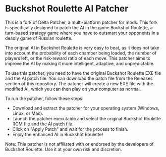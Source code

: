 # Buckshot Roulette AI Patcher

This is a fork of Delta Patcher, a multi-platform patcher for mods. This fork is specifically designed to patch the AI in the game Buckshot Roulette, a turn-based strategy game where you have to outsmart your opponents in a deadly game of Russian roulette.

The original AI in Buckshot Roulette is very easy to beat, as it does not take into account the probability of each chamber being loaded, the number of players left, or the risk-reward ratio of each move. This patcher aims to improve the AI by making it more intelligent, adaptive, and unpredictable.

To use this patcher, you need to have the original Buckshot Roulette EXE file and the AI patch file. You can download the patch file from the Releases section of this repository. The patcher will create a new EXE file with the modified AI, which you can then play on your computer as normal.

To run the patcher, follow these steps:

- Download and extract the patcher for your operating system (Windows, Linux, or Mac).
- Launch the patcher executable and select the original Buckshot Roulette ROM file and the AI patch file.
- Click on "Apply Patch" and wait for the process to finish.
- Enjoy the enhanced AI in Buckshot Roulette!

Note: This patcher is not affiliated with or endorsed by the developers of Buckshot Roulette. Use it at your own risk and discretion.
